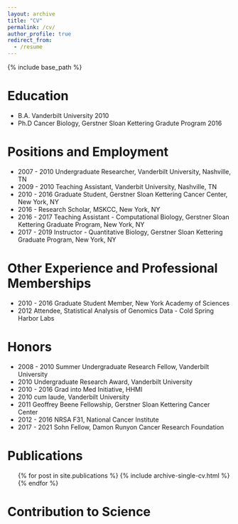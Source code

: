 ```yaml
---
layout: archive
title: "CV"
permalink: /cv/
author_profile: true
redirect_from:
  - /resume
---
```


{% include base_path %}

Education
======
* B.A. Vanderbilt University 2010
* Ph.D Cancer Biology, Gerstner Sloan Kettering Gradute Program 2016

Positions and Employment
======
* 2007 - 2010 Undergraduate Researcher, Vanderbilt University, Nashville, TN
* 2009 - 2010 Teaching Assistant, Vanderbit University, Nashville, TN
* 2010 - 2016 Graduate Student, Gerstner Sloan Kettering Cancer Center, New York, NY
* 2016 -  Research Scholar, MSKCC, New York, NY
* 2016 - 2017 Teaching Assistant - Computational Biology, Gerstner Sloan Kettering Graduate Program, New York, NY
* 2017 - 2019   Instructor - Quantitative Biology, Gerstner Sloan Kettering Graduate Program, New York, NY


Other Experience and Professional Memberships
======
* 2010 - 2016 Graduate Student Member, New York Academy of Sciences
* 2012  Attendee, Statistical Analysis of Genomics Data - Cold Spring Harbor Labs

Honors
======
* 2008 - 2010 Summer Undergraduate Research Fellow, Vanderbilt University
* 2010  Undergraduate Research Award, Vanderbilt University
* 2010 - 2016 Grad into Med Initiative, HHMI
* 2010  cum laude, Vanderbilt University
* 2011  Geoffrey Beene Fellowship, Gerstner Sloan Kettering Cancer Center
* 2012 - 2016 NRSA F31, National Cancer Institute
* 2017 - 2021 Sohn Fellow, Damon Runyon Cancer Research Foundation 


Publications
======
  <ul>{% for post in site.publications %}
    {% include archive-single-cv.html %}
  {% endfor %}</ul>
  

Contribution to Science
======

